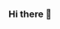 ### Hi there 👋

<!--
**HiJackA22/hijacka22** is a ✨ _special_ ✨ repository because its `README.md` (this file) appears on your GitHub profile.

Here are some ideas to get you started:

- 🔭 I’m currently working on ... Many Diverse Things. 
- 🌱 I’m currently learning ...PenTesting Online Security.
- 👯 I’m looking to collaborate on ... Unsure Yet....
- 🤔 I’m looking for help with ... First Repo.
- 💬 Ask me about ...
- 📫 How to reach me: ... stuartspearson@aol.co.uk or
                          pearsons@duck.com (PRIVATE ONLY eMail). Can Call Me To. ;)
- 😄 Pronouns: ...
- ⚡ Fun fact: ... You'll have to ask me?!?
-->
